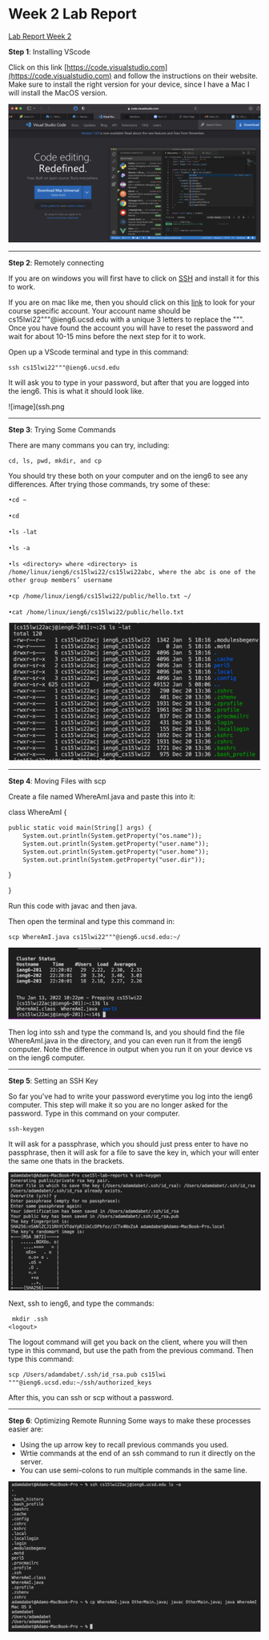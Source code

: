 # Week 2 Lab Report 
[Lab Report Week 2](https://adam-dabet.github.io/cse15l-lab-reports/lab-report-1-week-2.html)

**Step 1**: Installing VScode

Click on this link [https://code.visualstudio.com](https://code.visualstudio.com) and follow the instructions on their website. Make sure to install the right version for your device, since I have a Mac I will install the MacOS version.

![image](VScode.png)

---

**Step 2**: Remotely connecting

If you are on windows you will first have to click on [SSH](https://docs.microsoft.com/en-us/windows-server/administration/openssh/openssh_install_firstuse) and install it for this to work.

If you are on mac like me, then you should click on this [link](https://sdacs.ucsd.edu/~icc/index.php) to look for your course specific account. Your account name should be cs15lwi22"""@ieng6.ucsd.edu with a unique 3 letters to replace the """.
Once you have found the account you will have to reset the password and wait for about 10-15 mins before the next step for it to work.

Open up a VScode terminal and type in this command:
```
ssh cs15lwi22"""@ieng6.ucsd.edu
```
It will ask you to type in your password, but after that you are logged into the ieng6. This is what it should look like.

![image](ssh.png

---

**Step 3**: Trying Some Commands

There are many commans you can try, including:
```
cd, ls, pwd, mkdir, and cp
```
You should try these both on your computer and on the ieng6 to see any differences. After trying those commands, try some of these:
```
•cd ~

•cd

•ls -lat

•ls -a

•ls <directory> where <directory> is /home/linux/ieng6/cs15lwi22/cs15lwi22abc, where the abc is one of the other group members’ username

•cp /home/linux/ieng6/cs15lwi22/public/hello.txt ~/

•cat /home/linux/ieng6/cs15lwi22/public/hello.txt
```

![image](commands.png)

---	

**Step 4**: Moving Files with scp

Create a file named WhereAmI.java and paste this into it:

class WhereAmI {

    public static void main(String[] args) {
        System.out.println(System.getProperty("os.name"));
        System.out.println(System.getProperty("user.name"));
        System.out.println(System.getProperty("user.home"));
        System.out.println(System.getProperty("user.dir"));
  }

}

Run this code with javac and then java.

Then open the terminal and type this command in:
```
scp WhereAmI.java cs15lwi22"""@ieng6.ucsd.edu:~/
```

![image](move.png)

Then log into ssh and type the command ls, and you should find the file WhereAmI.java in the directory, and you can even run it from the ieng6 computer. Note the difference in output when you run it on your device vs on the ieng6 computer.

---	

**Step 5**: Setting an SSH Key

So far you've had to write your password everytime you log into the ieng6 computer. This step will make it so you are no longer asked for the password.
Type in this command on your computer.
```
ssh-keygen
```
It will ask for a passphrase, which you should just press enter to have no passphrase, then it will ask for a file to save the key in, which your will enter the same one thats in the brackets.

![image](key-gen.png)

Next, ssh to ieng6, and type the commands:
```
 mkdir .ssh
<logout>
```
The logout command will get you back on the client, where you will then type in this command, but use the path from the previous command. Then type this command:
```
scp /Users/adamdabet/.ssh/id_rsa.pub cs15lwi
"""@ieng6.ucsd.edu:~/ssh/authorized_keys
```
After this, you can ssh or scp without a password.

---	

**Step 6**: Optimizing Remote Running
Some ways to make these processes easier are:

* Using the up arrow key to recall previous commands you used.
* Wrtie commands at the end of an ssh command to run it directly on the server.
* You can use semi-colons to run multiple commands in the same line.

![image](last.png)
